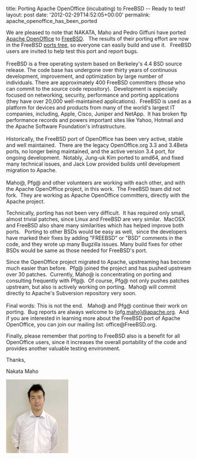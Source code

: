 title: Porting Apache OpenOffice (incubating) to FreeBSD -- Ready to test!
layout: post
date: '2012-02-29T14:52:05+00:00'
permalink: apache_openoffice_has_been_ported

<p>We are pleased to note that NAKATA, Maho and Pedro Giffuni have ported <a href="http://incubator.apache.org/openofficeorg/">Apache OpenOffice</a> to <a href="http://www.freebsd.org/">FreeBSD</a>.&nbsp;&nbsp; The results of their porting effort are now in the FreeBSD <a href="http://www.freebsd.org/cgi/cvsweb.cgi/ports/editors/openoffice-3-devel/">ports tree</a>, so everyone can easily build and use it.&nbsp;&nbsp; FreeBSD users are invited to help test this port and report bugs.<br /> <br /> FreeBSD is a free operating system based on Berkeley's 4.4 BSD source release. The code base has undergone over thirty years of continuous development, improvement, and optimization by large number of individuals. There are approximately 400 FreeBSD committers (those who can commit to the source code repository).&nbsp; Development is especially focused on networking, security, performance and porting applications (they have over 20,000 well-maintained applications).&nbsp; FreeBSD is used as a platform for devices and products from many of the world's largest IT companies, including, Apple, Cisco, Juniper and NetApp.&nbsp; It has broken ftp 
performance records and powers important sites like Yahoo, Hotmail and 
the Apache Software Foundation's infrastructure.<br /> <br />
Historically, the FreeBSD port of OpenOffice has been very active, stable and well maintained.&nbsp; There are the legacy OpenOffice.org 3.3 and 3.4Beta ports, no longer being maintained, and the active version 3.4 port, for ongoing development.&nbsp; Notably, Jung-uk Kim ported to amd64, and fixed many technical 
issues, and Jack Low provided builds until development 
migration to Apache.<br /> <br />
Maho@, Pfg@ and other volunteers are working with each other, and with the Apache OpenOffice project, in this work.&nbsp; The FreeBSD team did not fork.&nbsp; They are working as Apache OpenOffice committers, directly with the Apache project.&nbsp; <br /></p> 
  <p>Technically, porting has not been very difficult.&nbsp; It has required only small, almost trivial patches, since Linux and FreeBSD are 
very similar.&nbsp; MacOSX and FreeBSD also share many similarities which 
has helped improve both ports.&nbsp;&nbsp; Porting to other BSDs would be easy as well,&nbsp; 
since the developers have marked their fixes by adding &quot;FREEBSD&quot; or &quot;BSD&quot; comments in the code, and they wrote up many Bugzilla issues. Many build fixes for other BSDs would be 
same as those needed for FreeBSD's port.<br /></p> 
  <p>Since the OpenOffice project migrated to Apache, upstreaming has become much easier than before.&nbsp; Pfg@ joined the project and has pushed upstream over 30 patches.&nbsp; Currently, Maho@ is concentrating on porting and consulting frequently with Pfg@.&nbsp; Of course, Pfg@ not only pushes patches upstream, but also is actively working on porting.&nbsp; Maho@ will commit directly to Apache's Subversion repository very soon.&nbsp;&nbsp; <br /> <br /> Final words: This is not the end.&nbsp;&nbsp; Maho@ and Pfg@ continue their work on porting.&nbsp; Bug reports are always welcome to {pfg,<a href="mailto:maho%7D@apache.org">maho}@apache.org</a>.&nbsp; And if you are interested in learning more about the FreeBSD port of Apache OpenOffice, you can join our mailing list: office@FreeBSD.org. <br /></p> 
  <p>Finally, please remember that porting to FreeBSD also is a benefit for all OpenOffice users, since it increases the overall portability of the code and provides another valuable testing environment.</p> 
  <p>Thanks, </p> 
  <p>Nakata Maho </p> 
  <p> <img src="../images/blog/apache_openoffice_has_been_ported_Nakata_Maho.jpeg" /></p>

